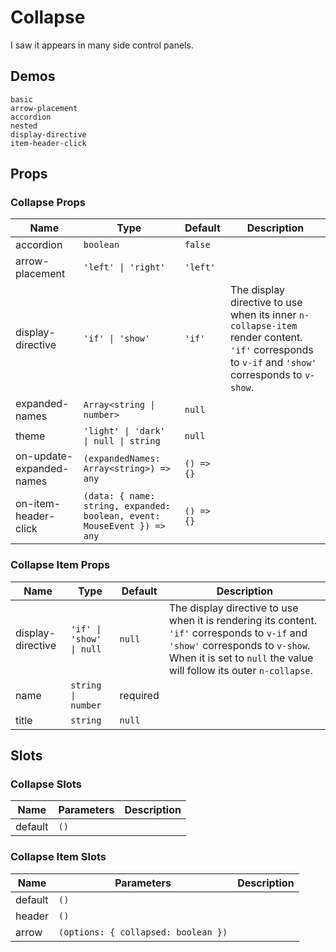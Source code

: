 # Collapse
I saw it appears in many side control panels.
## Demos
```demo
basic
arrow-placement
accordion
nested
display-directive
item-header-click
```
## Props
### Collapse Props
|Name|Type|Default|Description|
|-|-|-|-|
|accordion|`boolean`|`false`||
|arrow-placement|`'left' \| 'right'`|`'left'`||
|display-directive|`'if' \| 'show'`|`'if'`|The display directive to use when its inner `n-collapse-item` render content. `'if'` corresponds to `v-if` and `'show'` corresponds to `v-show`.|
|expanded-names|`Array<string \| number>`|`null`||
|theme|`'light' \| 'dark' \| null \| string`|`null`||
|on-update-expanded-names|`(expandedNames: Array<string>) => any`|`() => {}`||
|on-item-header-click|`(data: { name: string, expanded: boolean, event: MouseEvent }) => any`|`() => {}`||

### Collapse Item Props
|Name|Type|Default|Description|
|-|-|-|-|
|display-directive|`'if' \| 'show' \| null`|`null`|The display directive to use when it is rendering its content. `'if'` corresponds to `v-if` and `'show'` corresponds to `v-show`. When it is set to `null` the value will follow its outer `n-collapse`.|
|name|`string \| number`|required||
|title|`string`|`null`||

## Slots
### Collapse Slots
|Name|Parameters|Description|
|-|-|-|
|default|`()`||

### Collapse Item Slots
|Name|Parameters|Description|
|-|-|-|
|default|`()`||
|header|`()`||
|arrow|`(options: { collapsed: boolean })`||
